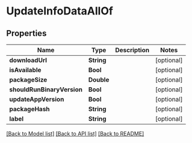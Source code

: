 # UpdateInfoDataAllOf

## Properties
Name | Type | Description | Notes
------------ | ------------- | ------------- | -------------
**downloadUrl** | **String** |  | [optional] 
**isAvailable** | **Bool** |  | [optional] 
**packageSize** | **Double** |  | [optional] 
**shouldRunBinaryVersion** | **Bool** |  | [optional] 
**updateAppVersion** | **Bool** |  | [optional] 
**packageHash** | **String** |  | [optional] 
**label** | **String** |  | [optional] 

[[Back to Model list]](../README.md#documentation-for-models) [[Back to API list]](../README.md#documentation-for-api-endpoints) [[Back to README]](../README.md)


